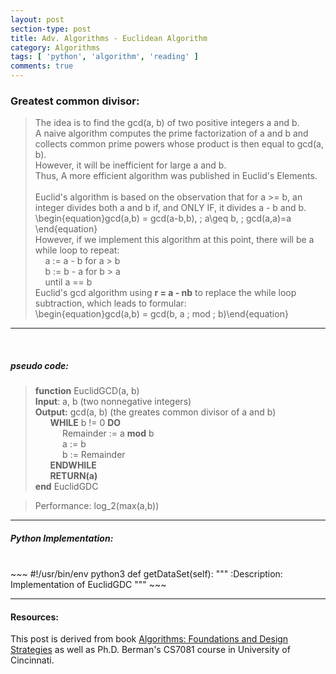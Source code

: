 ```yaml
---
layout: post
section-type: post
title: Adv. Algorithms - Euclidean Algorithm
category: Algorithms
tags: [ 'python', 'algorithm', 'reading' ]
comments: true
---
```

<head>
<script src='https://cdnjs.cloudflare.com/ajax/libs/mathjax/2.7.5/latest.js?config=TeX-MML-AM_CHTML' async></script>
</head>

### Greatest common divisor:
>The idea is to find the gcd(a, b) of two positive integers a and b.<br>
>A naive algorithm computes the prime factorization of a and b and collects common prime powers whose product is then equal to gcd(a, b).<br>
>However, it will be inefficient for large a and b.<br>
>Thus, A more efficient algorithm was published in Euclid's Elements.<br>
><br>
>Euclid's algorithm is based on the observation that for a >= b, an integer divides both a and b if, and ONLY IF, it divides a - b and b.
>\begin{equation}gcd(a,b) = gcd(a-b,b), \; a\geq b, \; gcd(a,a)=a \end{equation}<br>
>However, if we implement this algorithm at this point, there will be a while loop to repeat:<br>
>&nbsp;&nbsp;&nbsp;&nbsp;a := a - b for a > b<br>
>&nbsp;&nbsp;&nbsp;&nbsp;b := b - a for b > a<br>
>&nbsp;&nbsp;&nbsp;&nbsp;until a == b<br>
>Euclid's gcd algorithm using **r = a - nb** to replace the while loop subtraction, which leads to formular:<br>
>\begin{equation}gcd(a,b) = gcd(b, a \; mod \; b)\end{equation}<br>

<hr>

<br>

##### pseudo code:
>**function** EuclidGCD(a, b) <br>
>**Input**: a, b (two nonnegative integers)<br>
>**Output:** gcd(a, b) (the greates common divisor of a and b) <br>
>&nbsp;&nbsp;&nbsp;&nbsp;&nbsp; **WHILE** b != 0 **DO**<br>
>&nbsp;&nbsp;&nbsp;&nbsp;&nbsp;&nbsp;&nbsp;&nbsp;&nbsp;&nbsp; Remainder := a **mod** b<br>
>&nbsp;&nbsp;&nbsp;&nbsp;&nbsp;&nbsp;&nbsp;&nbsp;&nbsp;&nbsp; a := b<br>
>&nbsp;&nbsp;&nbsp;&nbsp;&nbsp;&nbsp;&nbsp;&nbsp;&nbsp;&nbsp; b := Remainder<br>
>&nbsp;&nbsp;&nbsp;&nbsp;&nbsp; **ENDWHILE**<br>
>&nbsp;&nbsp;&nbsp;&nbsp;&nbsp; **RETURN(a)**<br>
**end** EuclidGDC <br>

>Performance: log_2(max(a,b))
<hr>

##### Python Implementation:
<br>
~~~ 
#!/usr/bin/env python3
def getDataSet(self):
        """
        :Description: Implementation of EuclidGDC
        """
~~~
<br>

<hr>

#### Resources:
This post is derived from book [Algorithms: Foundations and Design Strategies](https://www.google.com/url?sa=t&rct=j&q=&esrc=s&source=web&cd=1&cad=rja&uact=8&ved=2ahUKEwjXxpDXqZvdAhUF9IMKHd-EBBMQFjAAegQIChAB&url=https%3A%2F%2Fwww.amazon.com%2FAlgorithms-Foundations-Strategies-Kenneth-Berman%2Fdp%2F0692993762&usg=AOvVaw3nkti_AUzVC1V8GF_CMFlH) as well as Ph.D. Berman's CS7081 course in University of Cincinnati.
<br>
